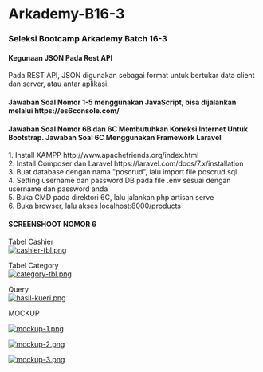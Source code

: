 # Arkademy-B16-3
<h3><b>Seleksi Bootcamp Arkademy Batch 16-3</b></h3>

<h4><b>Kegunaan JSON Pada Rest API</b></h4>
Pada REST API, JSON digunakan sebagai format untuk bertukar data client dan server, atau antar aplikasi. 

<h4><b>Jawaban Soal Nomor 1-5 menggunakan JavaScript, bisa dijalankan melalui https://es6console.com/</b></h4>

<h4><b>Jawaban Soal Nomor 6B dan 6C Membutuhkan Koneksi Internet Untuk Bootstrap. Jawaban Soal 6C Menggunakan Framework Laravel</b></h4>
1. Install XAMPP http://www.apachefriends.org/index.html<br>
2. Install Composer dan Laravel https://laravel.com/docs/7.x/installation <br>
3. Buat database dengan nama "poscrud", lalu import file poscrud.sql<br>
4. Setting username dan password DB pada file .env sesuai dengan username dan password anda<br>
5. Buka CMD pada direktori 6C, lalu jalankan php artisan serve<br>
6. Buka browser, lalu akses localhost:8000/products<br>

<h4><b>SCREENSHOOT NOMOR 6</b></h4>

Tabel Cashier<br>
[![cashier-tbl.png](https://i.postimg.cc/SRDzSTj6/cashier-tbl.png)](https://postimg.cc/8ffCwbRc)

Tabel Category<br>
[![category-tbl.png](https://i.postimg.cc/ZnTdhtYY/category-tbl.png)](https://postimg.cc/CBQ1j2f9)

Query<br>
[![hasil-kueri.png](https://i.postimg.cc/qBLKxRQN/hasil-kueri.png)](https://postimg.cc/dDhDqJbF)

MOCKUP<br>

[![mockup-1.png](https://i.postimg.cc/kXYtLp09/mockup-1.png)](https://postimg.cc/MvRTQdZr)

[![mockup-2.png](https://i.postimg.cc/zXGgtrP0/mockup-2.png)](https://postimg.cc/xqB88WQz)

[![mockup-3.png](https://i.postimg.cc/P5L8HMHD/mockup-3.png)](https://postimg.cc/0zsNdDb5)
